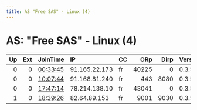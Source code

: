 ```yaml
---
title: AS "Free SAS" - Linux (4)
---
```


# AS: "Free SAS" - Linux (4)

|   Up |   Ext | JoinTime                                                                                            | IP            | CC   |   ORp |   Dirp | Version   | Contact         | Nickname   |   eFamMembers |
|-----:|------:|:----------------------------------------------------------------------------------------------------|:--------------|:-----|------:|-------:|:----------|:----------------|:-----------|--------------:|
|    0 |     0 | [00:33:45](https://metrics.torproject.org/rs.html#details/3A8F233A732B76F0A4A680E0DC90C1A4B47D581A) | 91.165.22.173 | fr   | 40225 |      0 | 0.3.5.8   | None            | snap277    |             1 |
|    0 |     0 | [10:07:44](https://metrics.torproject.org/rs.html#details/D7496D45A4B45802161AC4DD67BB5153C30AAC47) | 91.168.81.240 | fr   |   443 |   8080 | 0.3.5.10  | a.sorel@free.fr | TorRPi1FR  |             1 |
|    0 |     0 | [17:47:14](https://metrics.torproject.org/rs.html#details/502CBED1D1FFCFD05D0C3347B8DE501267AE059F) | 78.214.138.10 | fr   | 43041 |      0 | 0.3.5.8   | None            | snap277    |             1 |
|    1 |     0 | [18:39:26](https://metrics.torproject.org/rs.html#details/B0050293F59B44713F73958331F530770A094DBE) | 82.64.89.153  | fr   |  9001 |   9030 | 0.3.5.10  | None            | titi       |             1 |
